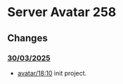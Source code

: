 # Server Avatar 258 


## Changes



### [30/03/2025](https://github.com/vungnv10103/ServerAvatar258)

- [avatar/18:10](https://github.com/vungnv10103/ServerAvatar258/issues) init project.
